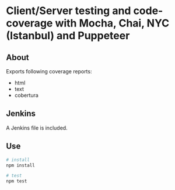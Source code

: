 # Client/Server testing and code-coverage with Mocha, Chai, NYC (Istanbul) and Puppeteer

## About

Exports following coverage reports:

- html
- text
- cobertura

## Jenkins

A Jenkins file is included.

## Use

```bash
# install
npm install

# test
npm test
```
